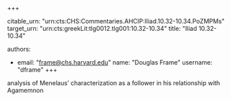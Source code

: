 +++


citable_urn: "urn:cts:CHS:Commentaries.AHCIP:Iliad.10.32-10.34.PoZMPMs"
target_urn: "urn:cts:greekLit:tlg0012.tlg001:10.32-10.34"
title: "Iliad 10.32-10.34"

authors:
- email: "frame@chs.harvard.edu"
  name: "Douglas Frame"
  username: "dframe"
+++

<p>analysis of Menelaus’ characterization as a follower in his relationship with Agamemnon</p>